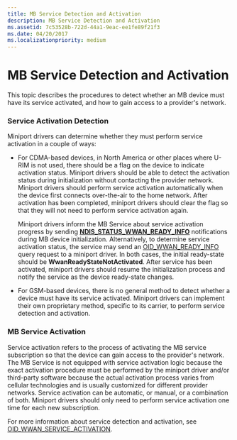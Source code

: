 ```yaml
---
title: MB Service Detection and Activation
description: MB Service Detection and Activation
ms.assetid: 7c53528b-722d-44a1-9eac-ee1fe89f21f3
ms.date: 04/20/2017
ms.localizationpriority: medium
---
```


# MB Service Detection and Activation


This topic describes the procedures to detect whether an MB device must have its service activated, and how to gain access to a provider's network.

### Service Activation Detection

Miniport drivers can determine whether they must perform service activation in a couple of ways:

-   For CDMA-based devices, in North America or other places where U-RIM is not used, there should be a flag on the device to indicate activation status. Miniport drivers should be able to detect the activation status during initialization without contacting the provider network. Miniport drivers should perform service activation automatically when the device first connects over-the-air to the home network. After activation has been completed, miniport drivers should clear the flag so that they will not need to perform service activation again.

    Miniport drivers inform the MB Service about service activation progress by sending [**NDIS\_STATUS\_WWAN\_READY\_INFO**](https://docs.microsoft.com/windows-hardware/drivers/network/ndis-status-wwan-ready-info) notifications during MB device initialization. Alternatively, to determine service activation status, the service may send an [OID\_WWAN\_READY\_INFO](https://docs.microsoft.com/windows-hardware/drivers/network/oid-wwan-ready-info) query request to a miniport driver. In both cases, the initial ready-state should be **WwanReadyStateNotActivated**. After service has been activated, miniport drivers should resume the initialization process and notify the service as the device ready-state changes.

-   For GSM-based devices, there is no general method to detect whether a device must have its service activated. Miniport drivers can implement their own proprietary method, specific to its carrier, to perform service detection and activation.

### MB Service Activation

Service activation refers to the process of activating the MB service subscription so that the device can gain access to the provider's network. The MB Service is not equipped with service activation logic because the exact activation procedure must be performed by the miniport driver and/or third-party software because the actual activation process varies from cellular technologies and is usually customized for different provider networks. Service activation can be automatic, or manual, or a combination of both. Miniport drivers should only need to perform service activation one time for each new subscription.

For more information about service detection and activation, see [OID\_WWAN\_SERVICE\_ACTIVATION](https://docs.microsoft.com/windows-hardware/drivers/network/oid-wwan-service-activation).

 

 






